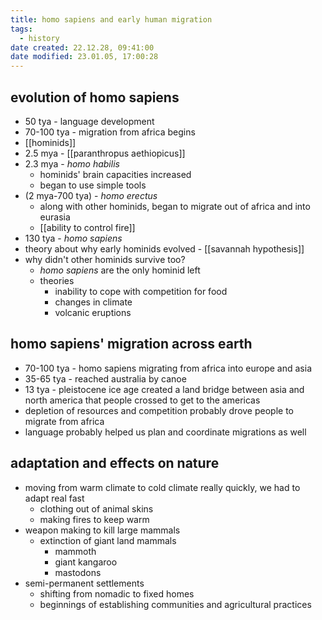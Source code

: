 ```yaml
---
title: homo sapiens and early human migration
tags:
  - history
date created: 22.12.28, 09:41:00
date modified: 23.01.05, 17:00:28
---
```


## evolution of homo sapiens

- 50 tya - language development
- 70-100 tya - migration from africa begins
- [[hominids]]
- 2.5 mya - [[paranthropus aethiopicus]]
- 2.3 mya - *homo habilis*
	- hominids' brain capacities increased
	- began to use simple tools
- (2 mya-700 tya) - *homo erectus*
	- along with other hominids, began to migrate out of africa and into eurasia
	- [[ability to control fire]]
- 130 tya - *homo sapiens*
- theory about why early hominids evolved - [[savannah hypothesis]]
- why didn't other hominids survive too?
	- *homo sapiens* are the only hominid left
	- theories
		- inability to cope with competition for food
		- changes in climate
		- volcanic eruptions

## homo sapiens' migration across earth

- 70-100 tya - homo sapiens migrating from africa into europe and asia
- 35-65 tya - reached australia by canoe
- 13 tya - pleistocene ice age created a land bridge between asia and north america that people crossed to get to the americas
- depletion of resources and competition probably drove people to migrate from africa
- language probably helped us plan and coordinate migrations as well

## adaptation and effects on nature

- moving from warm climate to cold climate really quickly, we had to adapt real fast
	- clothing out of animal skins
	- making fires to keep warm
- weapon making to kill large mammals
	- extinction of giant land mammals
		- mammoth
		- giant kangaroo
		- mastodons
- semi-permanent settlements
	- shifting from nomadic to fixed homes
	- beginnings of establishing communities and agricultural practices
